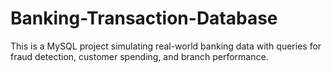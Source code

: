 # Banking-Transaction-Database
This is a MySQL project simulating real-world banking data with queries for fraud detection, customer spending, and branch performance.

